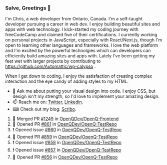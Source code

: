 ### Salve, Greetings 👋

I'm Chris, a web developer from Ontario, Canada. I'm a self-taught developer pursuing a career in web dev. I enjoy building beautiful sites and apps with web technology.
I kick-started my coding journey with freeCodeCamp and claimed five of their certifications.  I currently working on personal projects in JavaScript, especially with React/Next.js, though I'm open to learning other languages and frameworks. I love the web platform and I'm excited by the powerful technolgies which can developers can efficiently build amazing sites and apps with. Lately I've been getting my feet wet with larger projects by contributing to https://github.com/Automattic/wp-calypso .

When I get down to coding, I enjoy the satisfaction of creating complex interaction and the eye candy of adding styles to my HTML. 

- 💬 Ask me about putting your visual design into code. I enjoy CSS, but design isn't my strength, so I'd love to implement your amazing design.
- 📫 Reach me on: [Twitter](https://twitter.com/Christo28120856), [Linkedin](https://www.linkedin.com/in/christopher-stevers-07b9a5204/).
- ⌨ Check out my blog: [Scribo](https://christopherstevers.cf).
<!--
**Christopher-Stevers/Christopher-Stevers** is a ✨ _special_ ✨ repository because its `README.md` (this file) appears on your GitHub profile.

Here are some ideas to get you started:

- 🔭 I’m currently working on ...
- 🌱 I’m currently learning ...
- 👯 I’m looking to collaborate on ...
- 🤔 I’m looking for help with ...
- 😄 Pronouns: ...
- ⚡ Fun fact: ...
-->

<!--START_SECTION:activity-->
1. 🎉 Merged PR [#1249](https://github.com/OpenQDev/OpenQ-Frontend/pull/1249) in [OpenQDev/OpenQ-Frontend](https://github.com/OpenQDev/OpenQ-Frontend)
2. 💪 Opened PR [#861](https://github.com/OpenQDev/OpenQ-TestRepo/pull/861) in [OpenQDev/OpenQ-TestRepo](https://github.com/OpenQDev/OpenQ-TestRepo)
3. ❗️ Opened issue [#860](https://github.com/OpenQDev/OpenQ-TestRepo/issues/860) in [OpenQDev/OpenQ-TestRepo](https://github.com/OpenQDev/OpenQ-TestRepo)
4. 💪 Opened PR [#859](https://github.com/OpenQDev/OpenQ-TestRepo/pull/859) in [OpenQDev/OpenQ-TestRepo](https://github.com/OpenQDev/OpenQ-TestRepo)
5. ❗️ Opened issue [#858](https://github.com/OpenQDev/OpenQ-TestRepo/issues/858) in [OpenQDev/OpenQ-TestRepo](https://github.com/OpenQDev/OpenQ-TestRepo)
6. ❗️ Opened issue [#857](https://github.com/OpenQDev/OpenQ-TestRepo/issues/857) in [OpenQDev/OpenQ-TestRepo](https://github.com/OpenQDev/OpenQ-TestRepo)
7. 💪 Opened PR [#856](https://github.com/OpenQDev/OpenQ-TestRepo/pull/856) in [OpenQDev/OpenQ-TestRepo](https://github.com/OpenQDev/OpenQ-TestRepo)
<!--END_SECTION:activity-->
